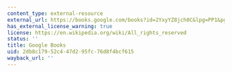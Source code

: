 ```yaml
---
content_type: external-resource
external_url: https://books.google.com/books?id=2YxyYZ8jch0C&lpg=PP1&pg=PP1#v=onepage&q&f=false
has_external_license_warning: true
license: https://en.wikipedia.org/wiki/All_rights_reserved
status: ''
title: Google Books
uid: 2db8c179-52c4-47d2-95fc-76d8f4bcf615
wayback_url: ''
---
```

